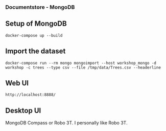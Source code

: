 ### Documentstore - MongoDB

## Setup of MongoDB

```
docker-compose up --build
```

## Import the dataset

```
docker-compose run --rm mongo mongoimport --host workshop_mongo -d workshop -c trees --type csv --file /tmp/data/Trees.csv --headerline
```

## Web UI

`http://localhost:8888/`

## Desktop UI

MongoDB Compass or Robo 3T.
I personally like Robo 3T.
